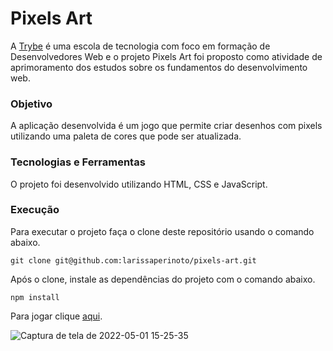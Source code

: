 # Pixels Art

A [Trybe](https://www.betrybe.com/) é uma escola de tecnologia com foco em formação de Desenvolvedores Web e o projeto Pixels Art foi proposto como atividade de aprimoramento dos estudos sobre os fundamentos do desenvolvimento web.

### Objetivo

A aplicação desenvolvida é um jogo que permite criar desenhos com pixels utilizando uma paleta de cores que pode ser atualizada.

### Tecnologias e Ferramentas

O projeto foi desenvolvido utilizando HTML, CSS e JavaScript.

### Execução

Para executar o projeto faça o clone deste repositório usando o comando abaixo.

    git clone git@github.com:larissaperinoto/pixels-art.git
    
Após o clone, instale as dependências do projeto com o comando abaixo.

    npm install

Para jogar clique [aqui](https://larissaperinoto.github.io/pixels-art/).


![Captura de tela de 2022-05-01 15-25-35](https://user-images.githubusercontent.com/98956659/166150368-08de33a7-bfa2-4638-a4fb-c7caa542e1a0.png)
